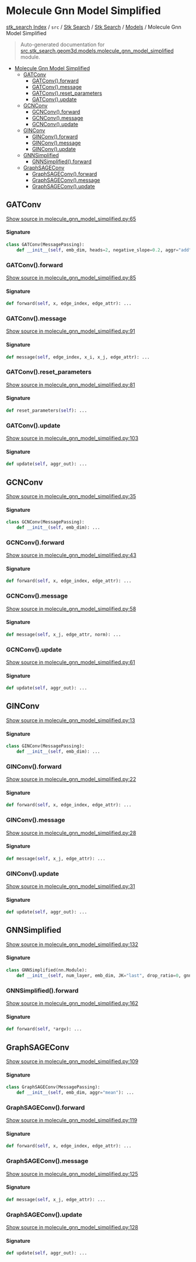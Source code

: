 # Molecule Gnn Model Simplified

[stk_search Index](../../../../README.md#stk_search-index) / `src` / [Stk Search](../../index.md#stk-search) / [Stk Search](../../index.md#stk-search) / [Models](./index.md#models) / Molecule Gnn Model Simplified

> Auto-generated documentation for [src.stk_search.geom3d.models.molecule_gnn_model_simplified](https://github.com/mohammedazzouzi15/STK_search/blob/main/src/stk_search/geom3d/models/molecule_gnn_model_simplified.py) module.

- [Molecule Gnn Model Simplified](#molecule-gnn-model-simplified)
  - [GATConv](#gatconv)
    - [GATConv().forward](#gatconv()forward)
    - [GATConv().message](#gatconv()message)
    - [GATConv().reset_parameters](#gatconv()reset_parameters)
    - [GATConv().update](#gatconv()update)
  - [GCNConv](#gcnconv)
    - [GCNConv().forward](#gcnconv()forward)
    - [GCNConv().message](#gcnconv()message)
    - [GCNConv().update](#gcnconv()update)
  - [GINConv](#ginconv)
    - [GINConv().forward](#ginconv()forward)
    - [GINConv().message](#ginconv()message)
    - [GINConv().update](#ginconv()update)
  - [GNNSimplified](#gnnsimplified)
    - [GNNSimplified().forward](#gnnsimplified()forward)
  - [GraphSAGEConv](#graphsageconv)
    - [GraphSAGEConv().forward](#graphsageconv()forward)
    - [GraphSAGEConv().message](#graphsageconv()message)
    - [GraphSAGEConv().update](#graphsageconv()update)

## GATConv

[Show source in molecule_gnn_model_simplified.py:65](https://github.com/mohammedazzouzi15/STK_search/blob/main/src/stk_search/geom3d/models/molecule_gnn_model_simplified.py#L65)

#### Signature

```python
class GATConv(MessagePassing):
    def __init__(self, emb_dim, heads=2, negative_slope=0.2, aggr="add"): ...
```

### GATConv().forward

[Show source in molecule_gnn_model_simplified.py:85](https://github.com/mohammedazzouzi15/STK_search/blob/main/src/stk_search/geom3d/models/molecule_gnn_model_simplified.py#L85)

#### Signature

```python
def forward(self, x, edge_index, edge_attr): ...
```

### GATConv().message

[Show source in molecule_gnn_model_simplified.py:91](https://github.com/mohammedazzouzi15/STK_search/blob/main/src/stk_search/geom3d/models/molecule_gnn_model_simplified.py#L91)

#### Signature

```python
def message(self, edge_index, x_i, x_j, edge_attr): ...
```

### GATConv().reset_parameters

[Show source in molecule_gnn_model_simplified.py:81](https://github.com/mohammedazzouzi15/STK_search/blob/main/src/stk_search/geom3d/models/molecule_gnn_model_simplified.py#L81)

#### Signature

```python
def reset_parameters(self): ...
```

### GATConv().update

[Show source in molecule_gnn_model_simplified.py:103](https://github.com/mohammedazzouzi15/STK_search/blob/main/src/stk_search/geom3d/models/molecule_gnn_model_simplified.py#L103)

#### Signature

```python
def update(self, aggr_out): ...
```



## GCNConv

[Show source in molecule_gnn_model_simplified.py:35](https://github.com/mohammedazzouzi15/STK_search/blob/main/src/stk_search/geom3d/models/molecule_gnn_model_simplified.py#L35)

#### Signature

```python
class GCNConv(MessagePassing):
    def __init__(self, emb_dim): ...
```

### GCNConv().forward

[Show source in molecule_gnn_model_simplified.py:43](https://github.com/mohammedazzouzi15/STK_search/blob/main/src/stk_search/geom3d/models/molecule_gnn_model_simplified.py#L43)

#### Signature

```python
def forward(self, x, edge_index, edge_attr): ...
```

### GCNConv().message

[Show source in molecule_gnn_model_simplified.py:58](https://github.com/mohammedazzouzi15/STK_search/blob/main/src/stk_search/geom3d/models/molecule_gnn_model_simplified.py#L58)

#### Signature

```python
def message(self, x_j, edge_attr, norm): ...
```

### GCNConv().update

[Show source in molecule_gnn_model_simplified.py:61](https://github.com/mohammedazzouzi15/STK_search/blob/main/src/stk_search/geom3d/models/molecule_gnn_model_simplified.py#L61)

#### Signature

```python
def update(self, aggr_out): ...
```



## GINConv

[Show source in molecule_gnn_model_simplified.py:13](https://github.com/mohammedazzouzi15/STK_search/blob/main/src/stk_search/geom3d/models/molecule_gnn_model_simplified.py#L13)

#### Signature

```python
class GINConv(MessagePassing):
    def __init__(self, emb_dim): ...
```

### GINConv().forward

[Show source in molecule_gnn_model_simplified.py:22](https://github.com/mohammedazzouzi15/STK_search/blob/main/src/stk_search/geom3d/models/molecule_gnn_model_simplified.py#L22)

#### Signature

```python
def forward(self, x, edge_index, edge_attr): ...
```

### GINConv().message

[Show source in molecule_gnn_model_simplified.py:28](https://github.com/mohammedazzouzi15/STK_search/blob/main/src/stk_search/geom3d/models/molecule_gnn_model_simplified.py#L28)

#### Signature

```python
def message(self, x_j, edge_attr): ...
```

### GINConv().update

[Show source in molecule_gnn_model_simplified.py:31](https://github.com/mohammedazzouzi15/STK_search/blob/main/src/stk_search/geom3d/models/molecule_gnn_model_simplified.py#L31)

#### Signature

```python
def update(self, aggr_out): ...
```



## GNNSimplified

[Show source in molecule_gnn_model_simplified.py:132](https://github.com/mohammedazzouzi15/STK_search/blob/main/src/stk_search/geom3d/models/molecule_gnn_model_simplified.py#L132)

#### Signature

```python
class GNNSimplified(nn.Module):
    def __init__(self, num_layer, emb_dim, JK="last", drop_ratio=0, gnn_type="gin"): ...
```

### GNNSimplified().forward

[Show source in molecule_gnn_model_simplified.py:162](https://github.com/mohammedazzouzi15/STK_search/blob/main/src/stk_search/geom3d/models/molecule_gnn_model_simplified.py#L162)

#### Signature

```python
def forward(self, *argv): ...
```



## GraphSAGEConv

[Show source in molecule_gnn_model_simplified.py:109](https://github.com/mohammedazzouzi15/STK_search/blob/main/src/stk_search/geom3d/models/molecule_gnn_model_simplified.py#L109)

#### Signature

```python
class GraphSAGEConv(MessagePassing):
    def __init__(self, emb_dim, aggr="mean"): ...
```

### GraphSAGEConv().forward

[Show source in molecule_gnn_model_simplified.py:119](https://github.com/mohammedazzouzi15/STK_search/blob/main/src/stk_search/geom3d/models/molecule_gnn_model_simplified.py#L119)

#### Signature

```python
def forward(self, x, edge_index, edge_attr): ...
```

### GraphSAGEConv().message

[Show source in molecule_gnn_model_simplified.py:125](https://github.com/mohammedazzouzi15/STK_search/blob/main/src/stk_search/geom3d/models/molecule_gnn_model_simplified.py#L125)

#### Signature

```python
def message(self, x_j, edge_attr): ...
```

### GraphSAGEConv().update

[Show source in molecule_gnn_model_simplified.py:128](https://github.com/mohammedazzouzi15/STK_search/blob/main/src/stk_search/geom3d/models/molecule_gnn_model_simplified.py#L128)

#### Signature

```python
def update(self, aggr_out): ...
```
